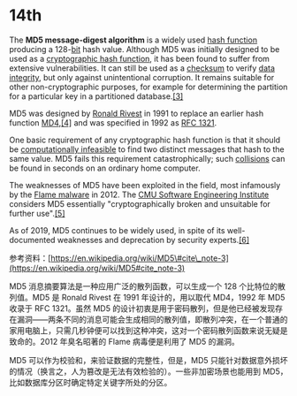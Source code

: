 # 14th

The **MD5 message-digest algorithm** is a widely used [hash function](https://en.wikipedia.org/wiki/Hash_function) producing a 128-[bit](https://en.wikipedia.org/wiki/Bit) hash value. Although MD5 was initially designed to be used as a [cryptographic hash function](https://en.wikipedia.org/wiki/Cryptographic_hash_function), it has been found to suffer from extensive vulnerabilities. It can still be used as a [checksum](https://en.wikipedia.org/wiki/Checksum) to verify [data integrity](https://en.wikipedia.org/wiki/Data_integrity), but only against unintentional corruption. It remains suitable for other non-cryptographic purposes, for example for determining the partition for a particular key in a partitioned database.[\[3\]](https://en.wikipedia.org/wiki/MD5#cite_note-3)

MD5 was designed by [Ronald Rivest](https://en.wikipedia.org/wiki/Ronald_Rivest) in 1991 to replace an earlier hash function [MD4](https://en.wikipedia.org/wiki/MD4),[\[4\]](https://en.wikipedia.org/wiki/MD5#cite_note-Ron_Barak-4) and was specified in 1992 as [RFC 1321](https://tools.ietf.org/html/rfc1321).

One basic requirement of any cryptographic hash function is that it should be [computationally infeasible](https://en.wikipedia.org/wiki/Computational_complexity_theory#Intractability) to find two distinct messages that hash to the same value. MD5 fails this requirement catastrophically; such [collisions](https://en.wikipedia.org/wiki/Collision_resistance) can be found in seconds on an ordinary home computer.

The weaknesses of MD5 have been exploited in the field, most infamously by the [Flame malware](https://en.wikipedia.org/wiki/Flame_malware) in 2012. The [CMU Software Engineering Institute](https://en.wikipedia.org/wiki/CMU_Software_Engineering_Institute) considers MD5 essentially "cryptographically broken and unsuitable for further use".[\[5\]](https://en.wikipedia.org/wiki/MD5#cite_note-5)

As of 2019, MD5 continues to be widely used, in spite of its well-documented weaknesses and deprecation by security experts.[\[6\]](https://en.wikipedia.org/wiki/MD5#cite_note-Cimpanu2019-6)

参考资料：[https://en.wikipedia.org/wiki/MD5\#cite\_note-3](https://en.wikipedia.org/wiki/MD5#cite_note-3)

MD5 消息摘要算法是一种应用广泛的散列函数，可以生成一个 128 个比特位的散列值。MD5 是 Ronald Rivest 在 1991 年设计的，用以取代 MD4，1992 年 MD5 收录于 RFC 1321。虽然 MD5 的设计初衷是用于密码散列，但是他已经被发现存在漏洞——两条不同的消息可能会生成相同的散列值，即散列冲突，在一个普通的家用电脑上，只需几秒钟便可以找到这种冲突，这对一个密码散列函数来说无疑是致命的。2012 年臭名昭著的 Flame 病毒便是利用了 MD5 的漏洞。

MD5 可以作为校验和，来验证数据的完整性，但是，MD5 只能针对数据意外损坏的情况（换言之，人为篡改是无法有效检验的）。一些非加密场景也能用到 MD5，比如数据库分区时确定特定关键字所处的分区。

